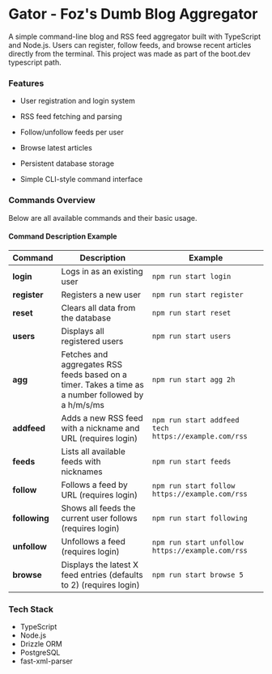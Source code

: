# Gator - Foz's Dumb Blog Aggregator

A simple command-line blog and RSS feed aggregator built with TypeScript and Node.js.
Users can register, follow feeds, and browse recent articles directly from the terminal. This project was made as part of the boot.dev typescript path.

### Features

- User registration and login system

- RSS feed fetching and parsing

- Follow/unfollow feeds per user

- Browse latest articles

- Persistent database storage

- Simple CLI-style command interface

### Commands Overview

Below are all available commands and their basic usage.

#### Command	Description	Example
| Command | Description | Example |
|----------|--------------|----------|
| **login** | Logs in as an existing user | `npm run start login` |
| **register** | Registers a new user | `npm run start register` |
| **reset** | Clears all data from the database | `npm run start reset` |
| **users** | Displays all registered users | `npm run start users` |
| **agg** | Fetches and aggregates RSS feeds based on a timer. Takes a time as a number followed by a h/m/s/ms | `npm run start agg 2h` |
| **addfeed** | Adds a new RSS feed with a nickname and URL (requires login) | `npm run start addfeed tech https://example.com/rss` |
| **feeds** | Lists all available feeds with nicknames | `npm run start feeds` |
| **follow** | Follows a feed by URL (requires login) | `npm run start follow https://example.com/rss` |
| **following** | Shows all feeds the current user follows (requires login) | `npm run start following` |
| **unfollow** | Unfollows a feed (requires login) | `npm run start unfollow https://example.com/rss` |
| **browse** | Displays the latest X feed entries (defaults to 2) (requires login) | `npm run start browse 5` |

### Tech Stack

- TypeScript
- Node.js
- Drizzle ORM
- PostgreSQL
- fast-xml-parser

